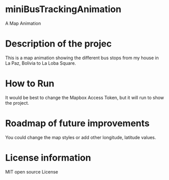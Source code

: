 # miniBusTrackingAnimation
A Map Animation 
# Description of the projec
This is a map animation showing the different bus stops from my house in La Paz, Bolivia to La Loba Square.
# How to Run
It would be best to change the Mapbox Access Token, but it will run to show the project.
# Roadmap of future improvements
You could change the map styles or add other longitude, latitude values.
# License information
MIT open source License
